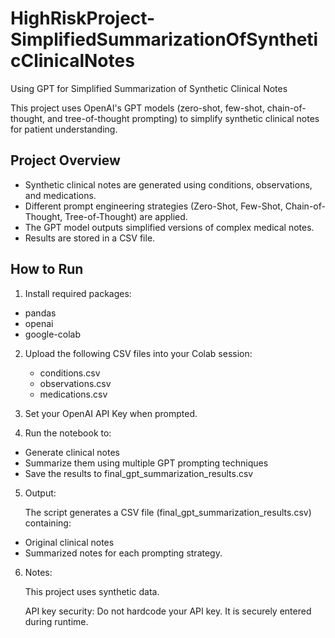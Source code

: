 # HighRiskProject-SimplifiedSummarizationOfSyntheticClinicalNotes
Using GPT for Simplified Summarization of Synthetic Clinical Notes

This project uses OpenAI's GPT models (zero-shot, few-shot, chain-of-thought, and tree-of-thought prompting) to simplify synthetic clinical notes for patient understanding.

## Project Overview

- Synthetic clinical notes are generated using conditions, observations, and medications.
- Different prompt engineering strategies (Zero-Shot, Few-Shot, Chain-of-Thought, Tree-of-Thought) are applied.
- The GPT model outputs simplified versions of complex medical notes.
- Results are stored in a CSV file.

## How to Run

1. Install required packages:
- pandas
- openai
- google-colab

2. Upload the following CSV files into your Colab session:
   - conditions.csv
   - observations.csv
   - medications.csv

3. Set your OpenAI API Key when prompted.

4. Run the notebook to:
- Generate clinical notes
- Summarize them using multiple GPT prompting techniques
- Save the results to final_gpt_summarization_results.csv

5. Output:

   The script generates a CSV file (final_gpt_summarization_results.csv) containing:
- Original clinical notes
- Summarized notes for each prompting strategy.

6. Notes:

   This project uses synthetic data.

   API key security: Do not hardcode your API key. It is securely entered during runtime.
